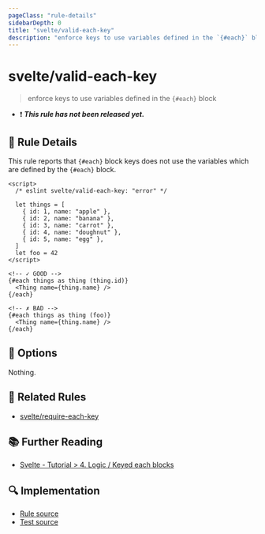 ```yaml
---
pageClass: "rule-details"
sidebarDepth: 0
title: "svelte/valid-each-key"
description: "enforce keys to use variables defined in the `{#each}` block"
---
```


# svelte/valid-each-key

> enforce keys to use variables defined in the `{#each}` block

- :exclamation: <badge text="This rule has not been released yet." vertical="middle" type="error"> **_This rule has not been released yet._** </badge>

## :book: Rule Details

This rule reports that `{#each}` block keys does not use the variables which are defined by the `{#each}` block.

<ESLintCodeBlock>

<!--eslint-skip-->

```svelte
<script>
  /* eslint svelte/valid-each-key: "error" */

  let things = [
    { id: 1, name: "apple" },
    { id: 2, name: "banana" },
    { id: 3, name: "carrot" },
    { id: 4, name: "doughnut" },
    { id: 5, name: "egg" },
  ]
  let foo = 42
</script>

<!-- ✓ GOOD -->
{#each things as thing (thing.id)}
  <Thing name={thing.name} />
{/each}

<!-- ✗ BAD -->
{#each things as thing (foo)}
  <Thing name={thing.name} />
{/each}
```

</ESLintCodeBlock>

## :wrench: Options

Nothing.

## :couple: Related Rules

- [svelte/require-each-key](./require-each-key.md)

## :books: Further Reading

- [Svelte - Tutorial > 4. Logic / Keyed each blocks](https://svelte.dev/tutorial/keyed-each-blocks)

## :mag: Implementation

- [Rule source](https://github.com/sveltejs/eslint-plugin-svelte/blob/main/src/rules/valid-each-key.ts)
- [Test source](https://github.com/sveltejs/eslint-plugin-svelte/blob/main/tests/src/rules/valid-each-key.ts)
